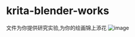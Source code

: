 # krita-blender-works
文件为你提供研究实验,为你的绘画锦上添花
![image](https://github.com/kungful/krita-blender-works/blob/main/mm_facetoface_collect_qrcode_1676264596916.png)
